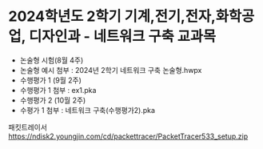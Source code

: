 # 2024학년도 2학기 기계,전기,전자,화학공업, 디자인과 - 네트워크 구축 교과목  

  + 논술형 시험(8월 4주)
  + 논술형 예시 첨부 : 2024년 2학기 네트워크 구축 논술형.hwpx
  + 수행평가 1 (9월 2주)
  +  수행평가 1 첨부 : ex1.pka
  + 수행평가 2 (10월 2주)
  +  수평가 1 첨부 : 네트워크 구축(수행평가2).pka
      
패킷트레이서
https://ndisk2.youngjin.com/cd/packettracer/PacketTracer533_setup.zip


